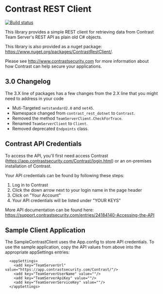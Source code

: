 # Contrast REST Client

[![Build status](https://ci.appveyor.com/api/projects/status/7tcoujkmbwl2hg85?svg=true)](https://ci.appveyor.com/project/rduran0/contrast-sdk-dotnet)

This library provides a simple REST client for retrieving data from Contrast Team Server's REST API as plain old C# objects.  

This library is also provided as a nuget package: https://www.nuget.org/packages/ContrastRestClient/. 

Please see http://www.contrastsecurity.com for more information about how Contrast can help secure your applications.

## 3.0 Changelog

The 3.X line of packages has a few changes from the 2.X line that you might need to address in your code

* Muti-Targeted `netstandard2.0` and `net45`.
* Namespace changed from `contrast_rest_dotnet` to `Contrast`.
* Removed the method `TeamServerClient.CheckForTrace`.
* Renamed `TeamServerClient` to `Client`.
* Removed deprecated `Endpoints` class.

## Contrast API Credentials
To access the API, you'll first need access Contrast (https://app.contrastsecurity.com/Contrast/login.html) or an on-premises installation of Contrast.

Your API credentials can be found by following these steps:

1. Log in to Contrast
2. Click the down arrow next to your login name in the page header
3. Click on "Your Account"
4. Your API credentials will be listed under "YOUR KEYS"

More API documentation can be found here: https://support.contrastsecurity.com/entries/24184140-Accessing-the-API

## Sample Client Application
The SampleContrastClient uses the App.config to store API credentials. To use the sample application, copy the API values from above into the appropriate appSettings entries:

```
  <appSettings>
    <add key="TeamServerUrl" value="https://app.contrastsecurity.com/Contrast/"/>
    <add key="TeamServerUserName" value=""/>
    <add key="TeamServerApiKey" value=""/>
    <add key="TeamServerServiceKey" value=""/>
  </appSettings>
```
